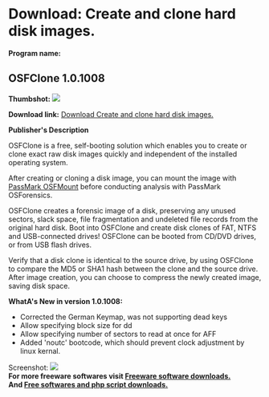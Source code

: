 # Download: Create and clone hard disk images.

**Program name:**

## OSFClone 1.0.1008

  
**Thumbshot:** ![](http://www.freewarefiles.com/screenshot/osfclone_md.jpg)   
  
**Download link:** [Download Create and clone hard disk images.](http://freesoftwares.boysofts.com/OSFClone_program_63864.html)  
  


**Publisher's Description**  
  


OSFClone is a free, self-booting solution which enables you to create or clone exact raw disk images quickly and independent of the installed operating system. 

After creating or cloning a disk image, you can mount the image with [PassMark OSFMount](http://osforensics.com/tools/mount-disk-images.html) before conducting analysis with PassMark OSForensics.

OSFClone creates a forensic image of a disk, preserving any unused sectors, slack space, file fragmentation and undeleted file records from the original hard disk. Boot into OSFClone and create disk clones of FAT, NTFS and USB-connected drives! OSFClone can be booted from CD/DVD drives, or from USB flash drives.

Verify that a disk clone is identical to the source drive, by using OSFClone to compare the MD5 or SHA1 hash between the clone and the source drive. After image creation, you can choose to compress the newly created image, saving disk space.

**WhatA's New in version 1.0.1008:**

  * Corrected the German Keymap, was not supporting dead keys 
  * Allow specifying block size for dd 
  * Allow specifying number of sectors to read at once for AFF 
  * Added 'noutc' bootcode, which should prevent clock adjustment by linux kernal. 

  
  
Screenshot: ![](http://www.freewarefiles.com/screenshot/osfclone.jpg)   
**For more freeware softwares visit [Freeware software downloads.](http://freesoftwares.boysofts.com/)**   
**And [Free softwares and php script downloads.](http://www.boysofts.com/)**
